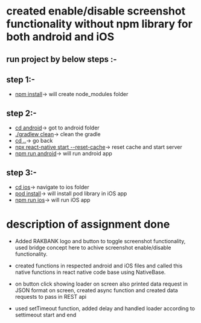 # created enable/disable screenshot functionality without npm library for both android and iOS

## run project by below steps :-

## step 1:-

- [npm install]()-> will create node_modules folder

## step 2:-

- [cd android]()-> got to android folder
- [./gradlew clean]()-> clean the gradle
- [cd ..]()-> go back
- [npx react-native start --reset-cache]()-> reset cache and start server
- [npm run android]()-> will run android app

## step 3:-

- [cd ios]()-> navigate to ios folder
- [pod install]()-> will install pod library in iOS app
- [npm run ios]()-> will run iOS app

# description of assignment done

- Added RAKBANK logo and button to toggle screenshot functionality, used bridge concept here to achive screenshot enable/disable functionality.

- created functions in respected android and iOS files and called this native functions in react native code base using NativeBase.

- on button click showing loader on screen also printed data request in JSON format on screen, created async function and created data requests to pass in REST api

- used setTimeout function, added delay and handled loader according to settimeout start and end
